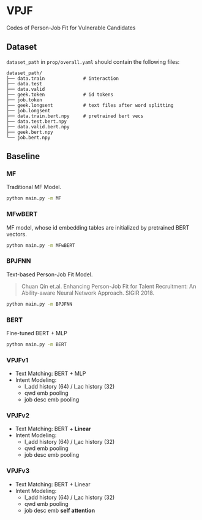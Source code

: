 # VPJF
Codes of Person-Job Fit for Vulnerable Candidates

## Dataset

`dataset_path` in `prop/overall.yaml` should contain the following files:

```
dataset_path/
├── data.train              # interaction
├── data.test
├── data.valid
├── geek.token              # id tokens
├── job.token
├── geek.longsent           # text files after word splitting
├── job.longsent
├── data.train.bert.npy     # pretrained bert vecs
├── data.test.bert.npy
├── data.valid.bert.npy
├── geek.bert.npy
└── job.bert.npy
```

## Baseline

### MF

Traditional MF Model.

```bash
python main.py -m MF
```

### MFwBERT

MF model, whose id embedding tables are initialized by pretrained BERT vectors.

```bash
python main.py -m MFwBERT
```

### BPJFNN

Text-based Person-Job Fit Model.

> Chuan Qin et.al. Enhancing Person-Job Fit for Talent Recruitment: An Ability-aware Neural Network Approach. SIGIR 2018.

```bash
python main.py -m BPJFNN
```

### BERT

Fine-tuned BERT + MLP

```bash
python main.py -m BERT
```

### VPJFv1

* Text Matching: BERT + MLP
* Intent Modeling:
    * l_add history (64) / l_ac history (32)
    * qwd emb pooling
    * job desc emb pooling

### VPJFv2

* Text Matching: BERT + **Linear**
* Intent Modeling:
    * l_add history (64) / l_ac history (32)
    * qwd emb pooling
    * job desc emb pooling

### VPJFv3

* Text Matching: BERT + Linear
* Intent Modeling:
    * l_add history (64) / l_ac history (32)
    * qwd emb pooling
    * job desc emb **self attention**
